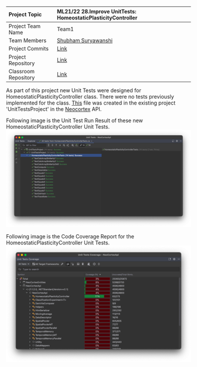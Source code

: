 | Project Topic  | ML21/22 28.Improve UnitTests: HomeostaticPlasticityController |
| :------------ | :------------ |
| Project Team Name  | Team1  |
| Team Members  | [Shubham Suryawanshi](https://github.com/shubhamsuryawanshi)  |
| Project Commits  | [Link](https://github.com/shubhamsuryawanshi/neocortexapi/commits/shubham?author=shubhamsuryawanshi)  |
| Project Repository  | [Link](https://github.com/shubhamsuryawanshi/neocortexapi/tree/shubham)  |
| Classroom Repository  | [Link](https://github.com/UniversityOfAppliedSciencesFrankfurt/se-cloud-2021-2022/tree/Team1)  |

As part of this project new Unit Tests were designed for HomeostaticPlasticityController class.
There were no tests previously implemented for the class. [This](https://github.com/shubhamsuryawanshi/neocortexapi/blob/shubham/source/UnitTestsProject/HomeostaticPlasticityControllerTests.cs) file was created in the existing project 'UnitTestsProject' in the [Neocortex](https://github.com/ddobric/neocortexapi) API.

Following image is the Unit Test Run Result of these new HomeostaticPlasticityController Unit Tests. 
![Unit Tests Report](Images/UnitTestReport.png)  

Following image is the Code Coverage Report for the HomeostaticPlasticityController Unit Tests.
![Unit Tests Coverage](Images/UnitTestCoverage.png)
